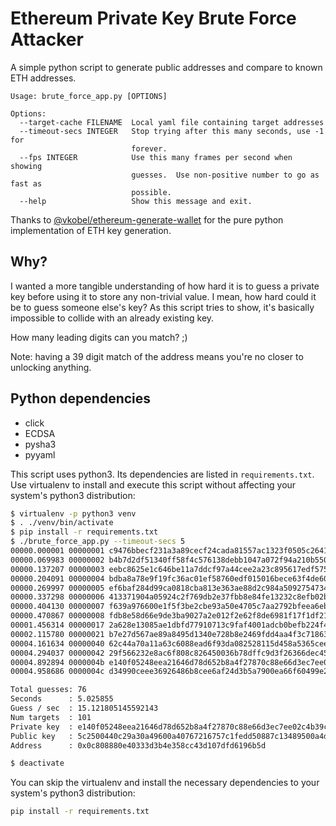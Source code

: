 # Ethereum Private Key Brute Force Attacker

A simple python script to generate public addresses and compare to known
ETH addresses.

```
Usage: brute_force_app.py [OPTIONS]

Options:
  --target-cache FILENAME  Local yaml file containing target addresses
  --timeout-secs INTEGER   Stop trying after this many seconds, use -1 for
                           forever.
  --fps INTEGER            Use this many frames per second when showing
                           guesses.  Use non-positive number to go as fast as
                           possible.
  --help                   Show this message and exit.
```

Thanks to
[@vkobel/ethereum-generate-wallet](https://github.com/vkobel/ethereum-generate-wallet)
for the pure python implementation of ETH key generation.

## Why?

I wanted a more tangible understanding of how hard it is to guess a
private key before using it to store any non-trivial value.  I mean, how
hard could it be to guess someone else's key?  As this script tries to
show, it's basically impossible to collide with an already existing key.

How many leading digits can you match?  ;)

Note: having a 39 digit match of the address means you're no closer to
unlocking anything.

## Python dependencies

- click
- ECDSA
- pysha3
- pyyaml

This script uses python3.  Its dependencies are listed in
`requirements.txt`.  Use virtualenv to install and execute this script
without affecting your system's python3 distribution:

```bash
$ virtualenv -p python3 venv
$ . ./venv/bin/activate
$ pip install -r requirements.txt
$ ./brute_force_app.py --timeout-secs 5
00000.000001 00000001 c9476bbecf231a3a89cecf24cada81557ac1323f0505c2641bf630f31a223011 00                                         
00000.069983 00000002 b4b7d2df51340ff58f4c576138debb1047a072f94a210b550acc088898cfb8e3 00                                         
00000.137207 00000003 eebc8625e1c646be11a7ddcf97a44cee2a23c895617edf575e816097d6e1c965 00                                         
00000.204091 00000004 bdba8a78e9f19fc36ac01ef58760edf015016bece63f4de60beed97db85410e5 00                                         
00000.269997 00000005 ef6baf284d99ca0818cba813e363ae88d2c984a5092754734ae48c3a47dc0857 00                                         
00000.337298 00000006 413371904a05924c2f769db2e37fbb8e84fe13232c8efb02bbdebfa5d69486a0 00                                         
00000.404130 00000007 f639a976600e1f5f3be2cbe93a50e4705c7aa2792bfeea6ebbb9ddb4547582d9 00                                         
00000.470867 00000008 fdb8e58d66e9de3ba9027a2e012f2e62f8de6981f17f1df21629557c03ebbd00 01 0                                       
00001.456314 00000017 2a628e13085ae1dbfd77910713c9faf4001adcb0befb224f4c032a308f7ba494 01 0                                       
00002.115780 00000021 b7e27d567ae89a8495d1340e728b8e2469fdd4aa4f3c7186316e87263ccd0ead 01 0                                       
00004.161634 00000040 62c44a70a11a63c6088ead6f93da082528115d458a5365cee571ad03e7381138 01 0                                       
00004.294037 00000042 29f566232e8ac6f808c826450036b78dffc9d3f26366dec4560ac3f894cd7ca6 01 0                                       
00004.892894 0000004b e140f05248eea21646d78d652b8a4f27870c88e66d3ec7ee02c4b39cf496bda6 01 0                                       
00004.958686 0000004c d34990ceee36926486b8cee6af24d3b5a7900ea66f60499e22680e843c55ff82 00                                         

Total guesses: 76
Seconds      : 5.025855
Guess / sec  : 15.121805145592143
Num targets  : 101
Private key  : e140f05248eea21646d78d652b8a4f27870c88e66d3ec7ee02c4b39cf496bda6
Public key   : 5c2500440c29a30a49600a40767216757c1fedd50887c13489500a4dc0d8abf1d3c4d9839739ef0a369ebd2aeb2fbbfe2a3c24d7ae9a43f064fab1045e7e02c2
Address      : 0x0c808880e40333d3b4e358cc43d107dfd6196b5d

$ deactivate
```

You can skip the virtualenv and install the necessary dependencies to
your system's python3 distribution:

```bash
pip install -r requirements.txt
```
